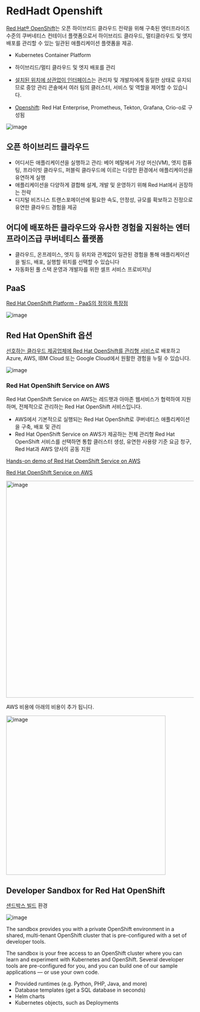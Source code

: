 # RedHadt Openshift

[Red Hat® OpenShift](https://www.redhat.com/ko/technologies/cloud-computing/openshift)는 오픈 하이브리드 클라우드 전략을 위해 구축된 엔터프라이즈 수준의 쿠버네티스 컨테이너 플랫폼으로서 하이브리드 클라우드, 멀티클라우드 및 엣지 배포를 관리할 수 있는 일관된 애플리케이션 플랫폼을 제공.

- Kubernetes Container Platform
- 하이브리드/멀티 클라우드 및 엣지 배포를 관리 

- [설치된 위치에 상관없이 인터페이스](https://www.redhat.com/ko/technologies/cloud-computing/openshift#developer)는 관리자 및 개발자에게 동일한 상태로 유지되므로 중앙 관리 콘솔에서 여러 팀의 클러스터, 서비스 및 역할을 제어할 수 있습니다.

- [Openshift](https://www.youtube.com/watch?v=S5NTxTtfdg8): Red Hat Enterprise, Prometheus, Tekton, Grafana, Crio-o로 구성됨

![image](https://user-images.githubusercontent.com/52392004/175792246-2f6033bc-85fc-48b3-9f94-b0aab7106613.png)


## 오픈 하이브리드 클라우드

- 어디서든 애플리케이션을 실행하고 관리: 베어 메탈에서 가상 머신(VM), 엣지 컴퓨팅, 프라이빗 클라우드, 퍼블릭 클라우드에 이르는 다양한 환경에서 애플리케이션을 유연하게 실행
- 애플리케이션을 다양하게 결합해 설계, 개발 및 운영하기 위해 Red Hat에서 권장하는 전략
- 디지털 비즈니스 트랜스포메이션에 필요한 속도, 안정성, 규모를 확보하고 진정으로 유연한 클라우드 경험을 제공

## 어디에 배포하든 클라우드와 유사한 경험을 지원하는 엔터프라이즈급 쿠버네티스 플랫폼

- 클라우드, 온프레미스, 엣지 등 위치와 관계없이 일관된 경험을 통해 애플리케이션을 빌드, 배포, 실행할 위치를 선택할 수 있습니다
- 자동화된 풀 스택 운영과 개발자를 위한 셀프 서비스 프로비저닝

## PaaS

[Red Hat OpenShift Platform - PaaS의 정의와 특장점](https://www.youtube.com/watch?v=QdIrGLkatjI)

![image](https://user-images.githubusercontent.com/52392004/175792174-2d401d7b-98c2-433f-8419-3b5de5f2439b.png)

## Red Hat OpenShift 옵션

[선호하는 클라우드 제공업체에 Red Hat OpenShift를 관리형 서비스](https://www.redhat.com/ko/technologies/cloud-computing/openshift#developer)로 배포하고 Azure, AWS, IBM Cloud 또는 Google Cloud에서 원활한 경험을 누릴 수 있습니다.

![image](https://user-images.githubusercontent.com/52392004/175792569-31c6444b-1071-4c88-b255-a2a458afb876.png)


### Red Hat OpenShift Service on AWS

Red Hat OpenShift Service on AWS는 레드햇과 아마존 웹서비스가 협력하여 지원하며, 전체적으로 관리하는 Red Hat OpenShift 서비스입니다.

- AWS에서 기본적으로 실행되는 Red Hat OpenShift로 쿠버네티스 애플리케이션을 구축, 배포 및 관리
- Red Hat OpenShift Service on AWS가 제공하는 전체 관리형 Red Hat OpenShift 서비스를 선택하면 통합 클러스터 생성, 유연한 사용량 기준 요금 청구, Red Hat과 AWS 양사의 공동 지원

[Hands-on demo of Red Hat OpenShift Service on AWS](https://www.youtube.com/watch?v=MFcbuxkP3C4)

[Red Hat OpenShift Service on AWS](https://ap-northeast-2.console.aws.amazon.com/rosa/home?region=ap-northeast-2#/)

<img width="583" alt="image" src="https://user-images.githubusercontent.com/52392004/175792666-6c3acd5c-723b-476d-8457-b1a0f97e4c0b.png">

AWS 비용에 아래의 비용이 추가 됩니다. 

<img width="428" alt="image" src="https://user-images.githubusercontent.com/52392004/175792702-02d76087-21b1-40c1-8f1f-19f1aa193fbc.png">


## Developer Sandbox for Red Hat OpenShift

[샌드박스 빌드](https://developers.redhat.com/developer-sandbox#assembly-field-sections-57831) 환경

![image](https://user-images.githubusercontent.com/52392004/175792275-5cc2f469-f619-4209-ba97-d174f8955c03.png)

The sandbox provides you with a private OpenShift environment in a shared, multi-tenant OpenShift cluster that is pre-configured with a set of developer tools.


The sandbox is your free access to an OpenShift cluster where you can learn and experiment with Kubernetes and OpenShift. Several developer tools are pre-configured for you, and you can build one of our sample applications — or use your own code.

- Provided runtimes (e.g. Python, PHP, Java, and more)
- Database templates (get a SQL database in seconds)
- Helm charts
- Kubernetes objects, such as Deployments

